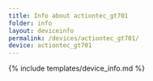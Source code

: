```yaml
---
title: Info about actiontec_gt701
folder: info
layout: deviceinfo
permalink: /devices/actiontec_gt701/
device: actiontec_gt701
---
```

{% include templates/device_info.md %}
